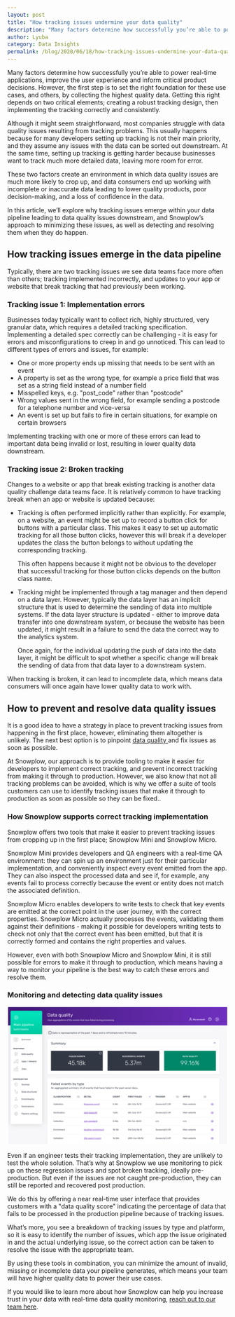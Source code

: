 ```yaml
---
layout: post
title: "How tracking issues undermine your data quality"
description: "Many factors determine how successfully you’re able to power real-time applications, improve the user experience and inform critical product decisions."
author: Lyuba
category: Data Insights
permalink: /blog/2020/06/18/how-tracking-issues-undermine-your-data-quality/
---
```



Many factors determine how successfully you’re able to power real-time applications, improve the user experience and inform critical product decisions. However, the first step is to set the right foundation for these use cases, and others, by collecting the highest quality data. Getting this right depends on two critical elements; creating a robust tracking design, then implementing the tracking correctly and consistently.

Although it might seem straightforward, most companies struggle with data quality issues resulting from tracking problems. This usually happens because for many developers setting up tracking is not their main priority, and they assume any issues with the data can be sorted out downstream. At the same time, setting up tracking is getting harder because businesses want to track much more detailed data, leaving more room for error.

These two factors create an environment in which data quality issues are much more likely to crop up, and data consumers end up working with incomplete or inaccurate data leading to lower quality products, poor decision-making, and a loss of confidence in the data. 

In this article, we’ll explore why tracking issues emerge within your data pipeline leading to data quality issues downstream, and Snowplow’s approach to minimizing these issues, as well as detecting and resolving them when they do happen.

 


## How tracking issues emerge in the data pipeline

 

Typically, there are two tracking issues we see data teams face more often than others; tracking implemented incorrectly, and updates to your app or website that break tracking that had previously been working. 


### Tracking issue 1: Implementation errors

Businesses today typically want to collect rich, highly structured, very granular data, which requires a detailed tracking specification. Implementing a detailed spec correctly can be challenging - it is easy for errors and misconfigurations to creep in and go unnoticed. This can lead to different types of errors and issues, for example:



*   One or more property ends up missing that needs to be sent with an event  
*   A property is set as the wrong type, for example a price field that was set as a string field instead of a number field
*   Misspelled keys, e.g. "post_code" rather than "postcode"
*   Wrong values sent in the wrong field, for example sending a postcode for a telephone number and vice-versa
*   An event is set up but fails to fire in certain situations, for example on certain browsers

Implementing tracking with one or more of these errors can lead to important data being invalid or lost, resulting in lower quality data downstream. 


### Tracking issue 2: Broken tracking 


Changes to a website or app that break existing tracking is another data quality challenge data teams face. It is relatively common to have tracking break when an app or website is updated because:



*   Tracking is often performed implicitly rather than explicitly. For example, on a website, an event might be set up to record a button click for buttons with a particular class. This makes it easy to set up automatic tracking for all those button clicks, however this will break if a developer updates the class the button belongs to without updating the corresponding tracking. 

    This often happens because it might not be obvious to the developer that successful tracking for those button clicks depends on the button class name.

*   Tracking might be implemented through a tag manager and then depend on a data layer. However, typically the data layer has an implicit structure that is used to determine the sending of data into multiple systems. If the data layer structure is updated - either to improve data transfer into one downstream system, or because the website has been updated, it might result in a failure to send the data the correct way to the analytics system. 

    Once again, for the individual updating the push of data into the data layer, it might be difficult to spot whether a specific change will break the sending of data from that data layer to a downstream system.


When tracking is broken, it can lead to incomplete data, which means data consumers will once again have lower quality data to work with. 


## How to prevent and resolve data quality issues

It is a good idea to have a strategy in place to prevent tracking issues from happening in the first place, however, eliminating them altogether is unlikely. The next best option is to pinpoint [data quality ](https://snowplowanalytics.com/blog/2019/09/09/how-to-optimize-your-pipeline-for-data-quality/)and fix issues as soon as possible. 

At Snowplow, our approach is to provide tooling to make it easier for developers to implement correct tracking, and prevent incorrect tracking from making it through to production. However, we also know that not all tracking problems can be avoided, which is why we offer a suite of tools customers can use to identify tracking issues that make it through to production as soon as possible so they can be fixed..


### How Snowplow supports correct tracking implementation

Snowplow offers two tools that make it easier to prevent tracking issues from cropping up in the first place; Snowplow Mini and Snowplow Micro.

Snowplow Mini provides developers and QA engineers with a real-time QA environment: they can spin up an environment just for their particular implementation, and conveniently inspect every event emitted from the app. They can also inspect the processed data and see if, for example, any events fail to process correctly because the event or entity does not match the associated definition.

Snowplow Micro enables developers to write tests to check that key events are emitted at the correct point in the user journey, with the correct properties. Snowplow Micro actually processes the events, validating them against their definitions - making it possible for developers writing tests to check not only that the correct event has been emitted, but that it is correctly formed and contains the right properties and values.

However, even with both Snowplow Micro and Snowplow Mini, it is still possible for errors to make it through to production, which means having a way to monitor your pipeline is the best way to catch these errors and resolve them.


### Monitoring and detecting data quality issues 



![data quality](/assets/img/blog/2020/06/data-quality-ui.png)


Even if an engineer tests their tracking implementation, they are unlikely to test the whole solution. That’s why at Snowplow we use monitoring to pick up on these regression issues and spot broken tracking, ideally pre-production. But even if the issues are not caught pre-production, they can still be reported and recovered post production.

We do this by offering a near real-time user interface that provides customers with a "data quality score" indicating the percentage of data that fails to be processed in the production pipeline because of tracking issues.

What’s more, you see a breakdown of tracking issues by type and platform, so it is easy to identify the number of issues, which app the issue originated in and the actual underlying issue, so the correct action can be taken to resolve the issue with the appropriate team. 

By using these tools in combination, you can minimize the amount of invalid, missing or incomplete data your pipeline generates, which means your team will have higher quality data to power their use cases.

If you would like to learn more about how Snowplow can help you increase trust in your data with real-time data quality monitoring, [reach out to our team here](https://snowplowanalytics.com/get-started/).
